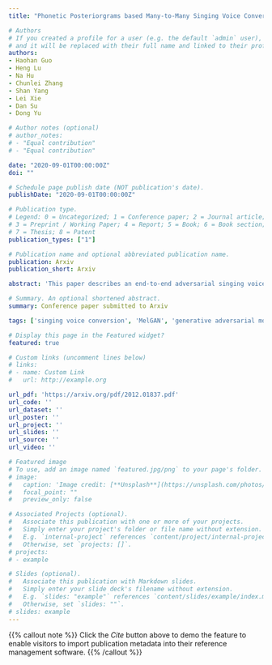 ```yaml
---
title: "Phonetic Posteriorgrams based Many-to-Many Singing Voice Conversion via Adversarial Training"

# Authors
# If you created a profile for a user (e.g. the default `admin` user), write the username (folder name) here 
# and it will be replaced with their full name and linked to their profile.
authors:
- Haohan Guo
- Heng Lu
- Na Hu
- Chunlei Zhang
- Shan Yang
- Lei Xie
- Dan Su
- Dong Yu

# Author notes (optional)
# author_notes:
# - "Equal contribution"
# - "Equal contribution"

date: "2020-09-01T00:00:00Z"
doi: ""

# Schedule page publish date (NOT publication's date).
publishDate: "2020-09-01T00:00:00Z"

# Publication type.
# Legend: 0 = Uncategorized; 1 = Conference paper; 2 = Journal article;
# 3 = Preprint / Working Paper; 4 = Report; 5 = Book; 6 = Book section;
# 7 = Thesis; 8 = Patent
publication_types: ["1"]

# Publication name and optional abbreviated publication name.
publication: Arxiv
publication_short: Arxiv

abstract: 'This paper describes an end-to-end adversarial singing voice conversion (EA-SVC) approach. It can directly generate arbitrary singing waveform by given phonetic posteriorgram (PPG) representing content, F0 representing pitch, and speaker embedding representing timbre, respectively. Proposed system is composed of three modules: generator G, the audio generation discriminator DA, and the feature disentanglement discriminator DF. The generator G encodes the features in parallel and inversely transforms them into the target waveform. In order to make timbre conversion more stable and controllable, speaker embedding is further decomposed to the weighted sum of a group of trainable vectors representing different timbre clusters. Further, to realize more robust and accurate singing conversion, disentanglement discriminator DF is proposed to remove pitch and timbre related information that remains in the encoded PPG. Finally, a two-stage training is conducted to keep a stable and effective adversarial training process. Subjective evaluation results demonstrate the effectiveness of our proposed methods. Proposed system outperforms conventional cascade approach and the WaveNet based end-to-end approach in terms of both singing quality and singer similarity. Further objective analysis reveals that the model trained with the proposed two-stage training strategy can produce a smoother and sharper formant which leads to higher audio quality.'

# Summary. An optional shortened abstract.
summary: Conference paper submitted to Arxiv

tags: ['singing voice conversion', 'MelGAN', 'generative adversarial model']

# Display this page in the Featured widget?
featured: true

# Custom links (uncomment lines below)
# links:
# - name: Custom Link
#   url: http://example.org

url_pdf: 'https://arxiv.org/pdf/2012.01837.pdf'
url_code: ''
url_dataset: ''
url_poster: ''
url_project: ''
url_slides: ''
url_source: ''
url_video: ''

# Featured image
# To use, add an image named `featured.jpg/png` to your page's folder. 
# image:
#   caption: 'Image credit: [**Unsplash**](https://unsplash.com/photos/pLCdAaMFLTE)'
#   focal_point: ""
#   preview_only: false

# Associated Projects (optional).
#   Associate this publication with one or more of your projects.
#   Simply enter your project's folder or file name without extension.
#   E.g. `internal-project` references `content/project/internal-project/index.md`.
#   Otherwise, set `projects: []`.
# projects:
# - example

# Slides (optional).
#   Associate this publication with Markdown slides.
#   Simply enter your slide deck's filename without extension.
#   E.g. `slides: "example"` references `content/slides/example/index.md`.
#   Otherwise, set `slides: ""`.
# slides: example
---
```


<!-- {{% callout note %}}
Create your slides in Markdown - click the *Slides* button to check out the example.
{{% /callout %}} -->

{{% callout note %}}
Click the *Cite* button above to demo the feature to enable visitors to import publication metadata into their reference management software.
{{% /callout %}}